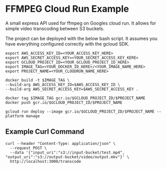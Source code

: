 # FFMPEG Cloud Run Example
A small express API used for ffmpeg on Googles cloud run. It allows for simple video transcoding between S3 buckets.

The project can be deployed with the below bash script. It assumes you have everything configured correctly with the gcloud SDK.

```
export AWS_ACCESS_KEY_ID=<YOUR_ACCESS_KEY_HERE>
export AWS_SECRET_ACCESS_KEY=<YOUR_SECRET_ACCESS_KEY_KERE>
export GCLOUD_PROJECT_ID=<YOUR_GCLOUD_PROJECT_ID_HERE>
export IMAGE_TAG=<YOUR_DOCKER_ID_HERE>/<YOUR_IMAGE_NAME_HERE>
export PROJECT_NAME=<YOUR_CLOUDRUN_NAME_HERE>

docker build -t $IMAGE_TAG \
--build-arg AWS_ACCESS_KEY_ID=$AWS_ACCESS_KEY_ID \
--build-arg AWS_SECRET_ACCESS_KEY=$AWS_SECRET_ACCESS_KEY .

docker tag $IMAGE_TAG gcr.io/$GCLOUD_PROJECT_ID/$PROJECT_NAME
docker push gcr.io/$GCLOUD_PROJECT_ID/$PROJECT_NAME

gcloud run deploy --image gcr.io/$GCLOUD_PROJECT_ID/$PROJECT_NAME --platform manage
```

## Example Curl Command

```
curl --header "Content-Type: application/json" \
  --request POST \
  --data '{"input_uri":"s3://input-bucket/test.mp4", "output_uri":"s3://output-bucket/video/output.mkv"}' \
  http://localhost:3000/transcode
```

